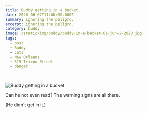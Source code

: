 ```yaml
---
title: Buddy getting in a bucket.
date: 2020-06-02T11:00:00.000Z
summary: Ignoring the peligro.
excerpt: ignoring the peligro.
category: buddy
image: /static/img/buddy/buddy-in-a-bucket-01-jun-2-2020.jpg
tags:
  - post 
  - Buddy
  - cats
  - New Orleans
  - 315 Tricou Street
  - danger

---
```


![Buddy getting in a bucket](/static/img/buddy/buddy-in-a-bucket-01-jun-2-2020.jpg "Buddy getting in a bucket")

Can he not even read? The warning signs are all there.

(He didn't get in it.)